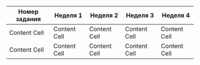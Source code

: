| Номер задания | Неделя 1 |Неделя 2 |Неделя 3| Неделя 4 |
| ------------- | ------------- |------------- |------------- |------------- |
| Content Cell  | Content Cell  |Content Cell |Content Cell |Content Cell |
| Content Cell  | Content Cell  |Content Cell |Content Cell |Content Cell |
